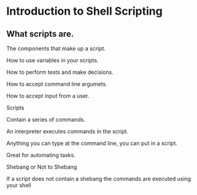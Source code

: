 # Introduction to Shell Scripting

## What scripts are.

The components that make up a script.

How to use variables in your scripts.

How to perform tests and make decisions.

How to accept command line argumets.

How to accept input from a user.

Scripts

Contain a series of commands.

An interpreter executes commands in the script.

Anything you can type at the command line, you can put in a script.

Great for automating tasks.

Shebang or Not to Shebang

If a script does not contain a shebang the commands are executed using your shell
